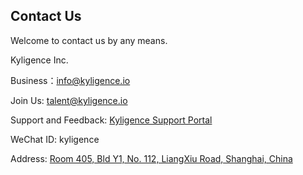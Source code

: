 ## Contact Us

Welcome to contact us by any means.

Kyligence Inc.

Business：[info@kyligence.io](mailto:info@kyligence.io) 

Join Us: [talent@kyligence.io](mailto:talent@kyligence.io)

Support and Feedback: [Kyligence Support Portal](https://support.kyligence.io/#/)

WeChat ID: kyligence

Address: [Room 405, Bld Y1, No. 112, LiangXiu Road, Shanghai, China](https://goo.gl/maps/98Ua5oTTybJ2)